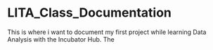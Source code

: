 # LITA_Class_Documentation
This is where i want to document my first project while learning Data Analysis with the Incubator Hub.
The 
